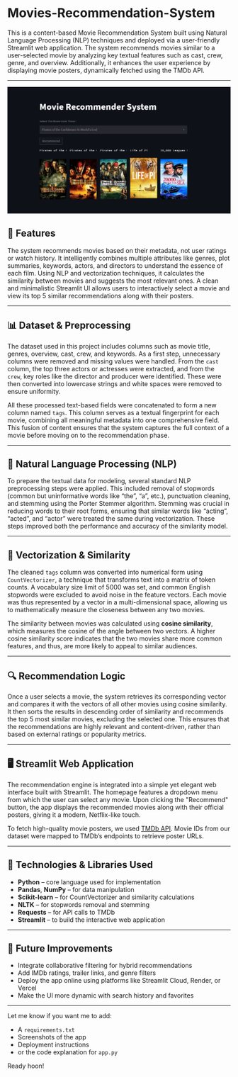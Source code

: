 # Movies-Recommendation-System

This is a content-based Movie Recommendation System built using Natural Language Processing (NLP) techniques and deployed via a user-friendly Streamlit web application. The system recommends movies similar to a user-selected movie by analyzing key textual features such as cast, crew, genre, and overview. Additionally, it enhances the user experience by displaying movie posters, dynamically fetched using the TMDb API.

---
![App Screenshot](appscreenshot.png)

## 📌 Features

The system recommends movies based on their metadata, not user ratings or watch history. It intelligently combines multiple attributes like genres, plot summaries, keywords, actors, and directors to understand the essence of each film. Using NLP and vectorization techniques, it calculates the similarity between movies and suggests the most relevant ones. A clean and minimalistic Streamlit UI allows users to interactively select a movie and view its top 5 similar recommendations along with their posters.

---

## 📊 Dataset & Preprocessing

The dataset used in this project includes columns such as movie title, genres, overview, cast, crew, and keywords. As a first step, unnecessary columns were removed and missing values were handled. From the `cast` column, the top three actors or actresses were extracted, and from the `crew`, key roles like the director and producer were identified. These were then converted into lowercase strings and white spaces were removed to ensure uniformity.

All these processed text-based fields were concatenated to form a new column named `tags`. This column serves as a textual fingerprint for each movie, combining all meaningful metadata into one comprehensive field. This fusion of content ensures that the system captures the full context of a movie before moving on to the recommendation phase.

---

## 🧠 Natural Language Processing (NLP)

To prepare the textual data for modeling, several standard NLP preprocessing steps were applied. This included removal of stopwords (common but uninformative words like “the”, “a”, etc.), punctuation cleaning, and stemming using the Porter Stemmer algorithm. Stemming was crucial in reducing words to their root forms, ensuring that similar words like “acting”, “acted”, and “actor” were treated the same during vectorization. These steps improved both the performance and accuracy of the similarity model.

---

## 🧮 Vectorization & Similarity

The cleaned `tags` column was converted into numerical form using `CountVectorizer`, a technique that transforms text into a matrix of token counts. A vocabulary size limit of 5000 was set, and common English stopwords were excluded to avoid noise in the feature vectors. Each movie was thus represented by a vector in a multi-dimensional space, allowing us to mathematically measure the closeness between any two movies.

The similarity between movies was calculated using **cosine similarity**, which measures the cosine of the angle between two vectors. A higher cosine similarity score indicates that the two movies share more common features, and thus, are more likely to appeal to similar audiences.

---

## 🔍 Recommendation Logic

Once a user selects a movie, the system retrieves its corresponding vector and compares it with the vectors of all other movies using cosine similarity. It then sorts the results in descending order of similarity and recommends the top 5 most similar movies, excluding the selected one. This ensures that the recommendations are highly relevant and content-driven, rather than based on external ratings or popularity metrics.

---

## 🖥️ Streamlit Web Application

The recommendation engine is integrated into a simple yet elegant web interface built with Streamlit. The homepage features a dropdown menu from which the user can select any movie. Upon clicking the "Recommend" button, the app displays the recommended movies along with their official posters, giving it a modern, Netflix-like touch.

To fetch high-quality movie posters, we used [TMDb API](https://www.themoviedb.org/documentation/api). Movie IDs from our dataset were mapped to TMDb’s endpoints to retrieve poster URLs.

---

## 🧰 Technologies & Libraries Used

* **Python** – core language used for implementation
* **Pandas**, **NumPy** – for data manipulation
* **Scikit-learn** – for CountVectorizer and similarity calculations
* **NLTK** – for stopwords removal and stemming
* **Requests** – for API calls to TMDb
* **Streamlit** – to build the interactive web application

---

## 🚀 Future Improvements

* Integrate collaborative filtering for hybrid recommendations
* Add IMDb ratings, trailer links, and genre filters
* Deploy the app online using platforms like Streamlit Cloud, Render, or Vercel
* Make the UI more dynamic with search history and favorites

---

Let me know if you want me to add:

* A `requirements.txt`
* Screenshots of the app
* Deployment instructions
* or the code explanation for `app.py`

Ready hoon!
